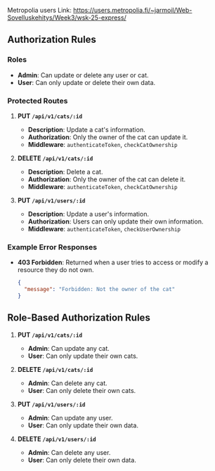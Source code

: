 Metropolia users Link: https://users.metropolia.fi/~jarmoil/Web-Sovelluskehitys/Week3/wsk-25-express/

## Authorization Rules

### Roles

- **Admin**: Can update or delete any user or cat.
- **User**: Can only update or delete their own data.

### Protected Routes

1. **PUT `/api/v1/cats/:id`**

   - **Description**: Update a cat's information.
   - **Authorization**: Only the owner of the cat can update it.
   - **Middleware**: `authenticateToken`, `checkCatOwnership`

2. **DELETE `/api/v1/cats/:id`**

   - **Description**: Delete a cat.
   - **Authorization**: Only the owner of the cat can delete it.
   - **Middleware**: `authenticateToken`, `checkCatOwnership`

3. **PUT `/api/v1/users/:id`**
   - **Description**: Update a user's information.
   - **Authorization**: Users can only update their own information.
   - **Middleware**: `authenticateToken`, `checkUserOwnership`

### Example Error Responses

- **403 Forbidden**: Returned when a user tries to access or modify a resource they do not own.
  ```json
  {
    "message": "Forbidden: Not the owner of the cat"
  }
  ```

## Role-Based Authorization Rules

1. **PUT `/api/v1/cats/:id`**

   - **Admin**: Can update any cat.
   - **User**: Can only update their own cats.

2. **DELETE `/api/v1/cats/:id`**

   - **Admin**: Can delete any cat.
   - **User**: Can only delete their own cats.

3. **PUT `/api/v1/users/:id`**

   - **Admin**: Can update any user.
   - **User**: Can only update their own data.

4. **DELETE `/api/v1/users/:id`**
   - **Admin**: Can delete any user.
   - **User**: Can only delete their own data.
